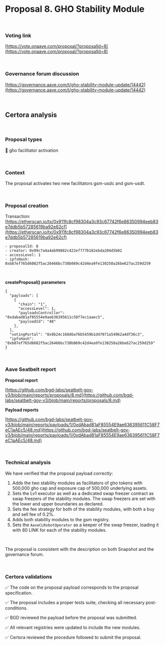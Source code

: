 # Proposal 8. GHO Stability Module

<br>

### Voting link

[https://vote.onaave.com/proposal/?proposalId=8](https://vote.onaave.com/proposal/?proposalId=8)

<br>

### Governance forum discussion

[https://governance.aave.com/t/gho-stability-module-update/14442](https://governance.aave.com/t/gho-stability-module-update/14442)

<br>

## Certora analysis

<br>

### Proposal types

:ghost: gho facilitator activation

<br>

### Context

The proposal activates two new facilitators gsm-usdc and gsm-usdt. 


<br>

### Proposal creation

Transaction: [https://etherscan.io/tx/0x911fc8cf98304a3c93c67742f6e86350994eeb83e7ddb5b57285619ba92e62cf](https://etherscan.io/tx/0x911fc8cf98304a3c93c67742f6e86350994eeb83e7ddb5b57285619ba92e62cf)

```
- proposalId: 8
- creator: 0x99c7a4a4ab99882c422ef777b182ebda204d5b02
- accessLevel: 1
- ipfsHash: 0xb87ef765d6082f5ac26466bc730b069c42d4ea9fe130250a26be627ac259d259
```

<br>

**createProposal() parameters**
```
{
  "payloads": [
    {
      "chain": "1",
      "accessLevel": 1,
      "payloadsController": "0xdabad81af85554e9ae636395611c58f7ec1aaec5",
      "payloadId": "48"
    },
  ],
  "votingPortal": "0x9b24c168d6a76b5459b1d47071a54962a4df36c3",
  "ipfsHash": "0xb87ef765d6082f5ac26466bc730b069c42d4ea9fe130250a26be627ac259d259"
}
```

<br>

### Aave Seatbelt report

**Proposal report**

[https://github.com/bgd-labs/seatbelt-gov-v3/blob/main/reports/proposals/8.md](https://github.com/bgd-labs/seatbelt-gov-v3/blob/main/reports/proposals/8.md)

**Payload reports**

[https://github.com/bgd-labs/seatbelt-gov-v3/blob/main/reports/payloads/1/0xdAbad81aF85554E9ae636395611C58F7eC1aAEc5/48.md](https://github.com/bgd-labs/seatbelt-gov-v3/blob/main/reports/payloads/1/0xdAbad81aF85554E9ae636395611C58F7eC1aAEc5/48.md)

<br>

### Technical analysis

We have verified that the proposal payload correctly:
1. Adds the two stability modules as facilitators of gho tokens with 500,000 gho cap and exposure cap of 500,000 underlying assets.
2. Sets the Lv1 executor as well as a dedicated swap freezer contract as swap freezers of the stability modules. The swap freezers are set with the lower and upper boundaries as declared.
3. Sets the fee strategy for both of the stability modules, with both a buy and sell fee of 0.2%.
4. Adds both stability modules to the gsm registry.
5. Sets the `AaveCLRobotOperator` as a keeper of the swap freezer, loading it with 80 LINK for each of the stability modules.

<br>

The proposal is consistent with the description on both Snapshot and the governance forum.

<br>

### Certora validations

:white_check_mark: The code on the proposal payload corresponds to the proposal specification.

:white_check_mark: The proposal includes a proper tests suite, checking all necessary post-conditions. 

:white_check_mark: BGD reviewed the payload before the proposal was submitted.

:white_check_mark: All relevant registries were updated to include the new modules.

:white_check_mark: Certora reviewed the procedure followed to submit the proposal.
